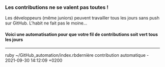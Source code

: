 ### Les contributions ne se valent pas toutes !
Les développeurs (même juniors) peuvent travailler tous les jours sans push sur GitHub. L'habit ne fait pas le moine...
#### Voici une automatisation pour que votre fil de contributions soit vert tous les jours 
--------------------
ruby ~/GitHub_automation/index.rbdernière contribution automatique - 2021-09-30 14:12:09 +0200
